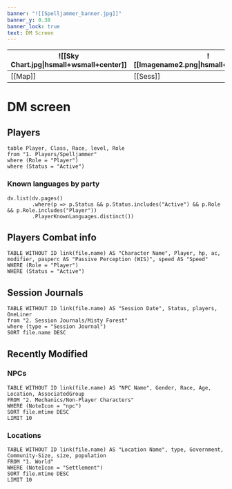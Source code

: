 ```yaml
---
banner: "![[Spelljammer_banner.jpg]]"
banner_y: 0.38
banner_lock: true
text: DM Screen
---
```

| ![[Sky Chart.jpg\|hsmall+wsmall+center]] | ![[Imagename2.png\|hsmall+wsmall+center]] | ![[Imagename3.png\|hsmall+wsmall+center]] | ![[Imagename4.png\|hsmall+wsmall+center]] |     |
| ------------------ | ----------------------------------------- | ----------------------------------------- | ----------------------------------------- | --- |
| [[Map]]      | [[Sess]]                             | [[Notename3]]                             | [[Notename4\|Rename Note Name]]           |     |

# DM screen
## Players
```dataview
table Player, Class, Race, level, Role
from "1. Players/Spelljammer"
where (Role = "Player") 
where (Status = "Active") 
```

### Known languages by party
```dataviewjs
dv.list(dv.pages()
		.where(p => p.Status && p.Status.includes("Active") && p.Role && p.Role.includes("Player"))
		.PlayerKnownLanguages.distinct())
```

## Players Combat info
```dataview
TABLE WITHOUT ID link(file.name) AS "Character Name", Player, hp, ac, modifier, pasperc AS "Passive Perception (WIS)", speed AS "Speed"
WHERE (Role = "Player")
WHERE (Status = "Active")
```



## Session Journals
```dataview
TABLE WITHOUT ID link(file.name) AS "Session Date", Status, players, OneLiner
from "2. Session Journals/Misty Forest"
where (type = "Session Journal")
SORT file.name DESC
```

## Recently Modified
### NPCs
```dataview  
TABLE WITHOUT ID link(file.name) AS "NPC Name", Gender, Race, Age, Location, AssociatedGroup  
FROM "2. Mechanics/Non-Player Characters"
WHERE (NoteIcon = "npc") 
SORT file.mtime DESC
LIMIT 10
```
### Locations
```dataview  
TABLE WITHOUT ID link(file.name) AS "Location Name", type, Government, Community-Size, size, population  
FROM "1. World"
WHERE (NoteIcon = "Settlement")  
SORT file.mtime DESC
LIMIT 10
```
